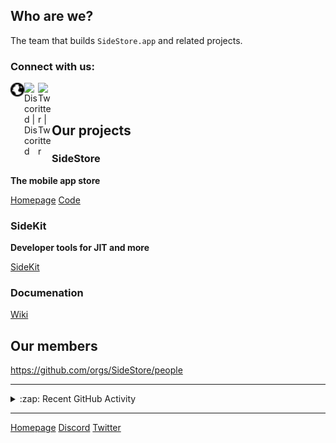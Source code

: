 <!-- 
Docs: How to use GitHub README and actions to auto-generate embedded content.
https://github.com/anuraghazra/github-readme-stats
https://www.youtube.com/watch?v=n6d4KHSKqGk
https://github.com/rahuldkjain/github-profile-readme-generator
 -->

## Who are we?

The team that builds `SideStore.app` and related projects.

### Connect with us:

<!--
[![Website](https://img.shields.io/website?label=sidestore.io&style=for-the-badge&url=https://sidestore.io)](https://sidestore.io)
[![Twitter Follow](https://img.shields.io/twitter/follow/sidestore_io?color=1DA1F2&logo=twitter&style=for-the-badge)](https://twitter.com/intent/follow?original_referer=https%3A%2F%2Fgithub.com%2Fsidestore&screen_name=sidestore)
[![GitHub Followers](https://img.shields.io/github/followers/sidestore?style=for-the-badge)]()
[![GitHub Sponsors](https://img.shields.io/github/sponsors/sidestore?style=for-the-badge
)]() 
-->

[<img align="left" alt="sidestore.io" width="22px" src="https://raw.githubusercontent.com/iconic/open-iconic/master/svg/globe.svg" />][website]
[<img align="left" alt="Discord | Discord" width="22px" src="https://cdn.jsdelivr.net/npm/simple-icons@v3/icons/discord.svg" />][discord]
[<img align="left" alt="Twitter | Twitter" width="22px" src="https://cdn.jsdelivr.net/npm/simple-icons@v3/icons/twitter.svg" />][twitter]

<br />
<br />

## Our projects

### SideStore

__The mobile app store__

[Homepage][website]
[Code][git.sidestore]

### SideKit

__Developer tools for JIT and more__

[SideKit][git.sidekit]

### Documenation

[Wiki][wiki]

## Our members

https://github.com/orgs/SideStore/people

---

<details>
  <summary>:zap: Recent GitHub Activity</summary>

<!--START_SECTION:activity-->
1. ❗️ Opened issue [#270](https://github.com/SideStore/SideStore/issues/270) in [SideStore/SideStore](https://github.com/SideStore/SideStore)
2. 🗣 Commented on [#217](https://github.com/SideStore/SideStore/issues/217) in [SideStore/SideStore](https://github.com/SideStore/SideStore)
3. 🗣 Commented on [#249](https://github.com/SideStore/SideStore/issues/249) in [SideStore/SideStore](https://github.com/SideStore/SideStore)
4. 🗣 Commented on [#269](https://github.com/SideStore/SideStore/issues/269) in [SideStore/SideStore](https://github.com/SideStore/SideStore)
5. ❗️ Opened issue [#269](https://github.com/SideStore/SideStore/issues/269) in [SideStore/SideStore](https://github.com/SideStore/SideStore)
6. 🗣 Commented on [#217](https://github.com/SideStore/SideStore/issues/217) in [SideStore/SideStore](https://github.com/SideStore/SideStore)
7. 💪 Opened PR [#10](https://github.com/SideStore/SideStore-Docs/pull/10) in [SideStore/SideStore-Docs](https://github.com/SideStore/SideStore-Docs)
8. 🗣 Commented on [#8](https://github.com/SideStore/SideStore-Docs/issues/8) in [SideStore/SideStore-Docs](https://github.com/SideStore/SideStore-Docs)
9. 💪 Opened PR [#8](https://github.com/SideStore/SideStore-Docs/pull/8) in [SideStore/SideStore-Docs](https://github.com/SideStore/SideStore-Docs)
10. ❌ Closed PR [#7](https://github.com/SideStore/SideStore-Docs/pull/7) in [SideStore/SideStore-Docs](https://github.com/SideStore/SideStore-Docs)
11. 💪 Opened PR [#7](https://github.com/SideStore/SideStore-Docs/pull/7) in [SideStore/SideStore-Docs](https://github.com/SideStore/SideStore-Docs)
12. 🗣 Commented on [#249](https://github.com/SideStore/SideStore/issues/249) in [SideStore/SideStore](https://github.com/SideStore/SideStore)
13. 🗣 Commented on [#5](https://github.com/SideStore/minimuxer/issues/5) in [SideStore/minimuxer](https://github.com/SideStore/minimuxer)
14. ❌ Closed PR [#3](https://github.com/SideStore/minimuxer/pull/3) in [SideStore/minimuxer](https://github.com/SideStore/minimuxer)
15. 🗣 Commented on [#3](https://github.com/SideStore/minimuxer/issues/3) in [SideStore/minimuxer](https://github.com/SideStore/minimuxer)
16. ❗️ Closed issue [#268](https://github.com/SideStore/SideStore/issues/268) in [SideStore/SideStore](https://github.com/SideStore/SideStore)
17. 🗣 Commented on [#268](https://github.com/SideStore/SideStore/issues/268) in [SideStore/SideStore](https://github.com/SideStore/SideStore)
18. ❗️ Opened issue [#268](https://github.com/SideStore/SideStore/issues/268) in [SideStore/SideStore](https://github.com/SideStore/SideStore)
19. 🗣 Commented on [#257](https://github.com/SideStore/SideStore/issues/257) in [SideStore/SideStore](https://github.com/SideStore/SideStore)
20. 🗣 Commented on [#265](https://github.com/SideStore/SideStore/issues/265) in [SideStore/SideStore](https://github.com/SideStore/SideStore)
<!--END_SECTION:activity-->

</details>

---

[Homepage][patreon] [Discord][discord] [Twitter][twitter]

<!--
- [Patreon][patreon]
- [OpenCollective][opencollective]
- [YouTube][youtube]
-->

[website]: https://sidestore.io
[wiki]: https://wiki.sidestore.io
[twitter]: https://twitter.com/sidestore_io
[discord]: https://discord.gg/CacsuuzsBq
[youtube]: https://youtube.com/TODO
[patreon]: https://www.patreon.com/SideStore
[opencollective]: https://opencollective.com/TODO
[git.sidestore]: https://github.com/SideStore/SideStore/
[git.sidekit]: https://github.com/SideStore/SideKit

